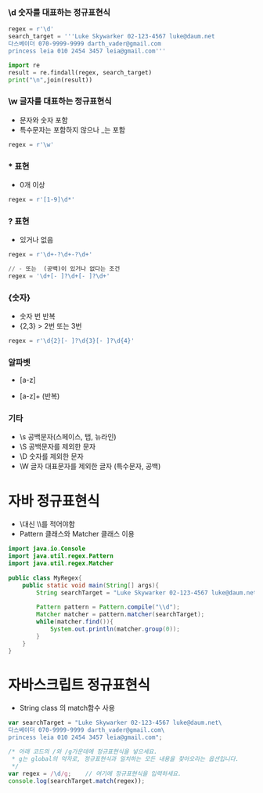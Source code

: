 ### \d 숫자를 대표하는 정규표현식

```python
regex = r'\d'
search_target = '''Luke Skywarker 02-123-4567 luke@daum.net
다스베이더 070-9999-9999 darth_vader@gmail.com
princess leia 010 2454 3457 leia@gmail.com'''

import re 
result = re.findall(regex, search_target)
print("\n",join(result))
```

### \w 글자를 대표하는 정규표현식

* 문자와 숫자 포함
* 특수문자는 포함하지 않으나 _는 포함

```python
regex = r'\w'
```

### * 표현

* 0개 이상

```python
regex = r'[1-9]\d*'
```

### ? 표현

* 있거나 없음

```python
regex = r'\d+-?\d+-?\d+'

// - 또는  (공백)이 있거나 없다는 조건
regex = '\d+[- ]?\d+[- ]?\d+'
```

### {숫자}

* 숫자 번 반복
* {2,3} > 2번 또는 3번

```python
regex = r'\d{2}[- ]?\d{3}[- ]?\d{4}'
```

### 알파벳

* [a-z]

* [a-z]+ (반복)

### 기타

* \s 공백문자(스페이스, 탭, 뉴라인)
* \S 공백문자를 제외한 문자
* \D 숫자를 제외한 문자
* \W 글자 대표문자를 제외한 글자 (특수문자, 공백)



# 자바 정규표현식

* \대신 \\\\를 적어야함
* Pattern 클래스와 Matcher 클래스 이용

```java
import java.io.Console
import java.util.regex.Pattern
import java.util.regex.Matcher
    
public class MyRegex{
    public static void main(String[] args){
        String searchTarget = "Luke Skywarker 02-123-4567 luke@daum.net\n다스베이더 070-9999-9999 darth_vader@gmail.com\nprincess leia 010 2454 3457 leia@gmail.com";
        
        Pattern pattern = Pattern.compile("\\d");
        Matcher matcher = pattern.matcher(searchTarget);
        while(matcher.find()){
            System.out.println(matcher.group(0));
        }
    }
}
```



# 자바스크립트 정규표현식

* String class 의 match함수 사용

```javascript
var searchTarget = "Luke Skywarker 02-123-4567 luke@daum.net\
다스베이더 070-9999-9999 darth_vader@gmail.com\
princess leia 010 2454 3457 leia@gmail.com";

/* 아래 코드의 /와 /g가운데에 정규표현식을 넣으세요.
 * g는 global의 약자로, 정규표현식과 일치하는 모든 내용을 찾아오라는 옵션입니다.
 */
var regex = /\d/g;    // 여기에 정규표현식을 입력하세요.
console.log(searchTarget.match(regex));
```

